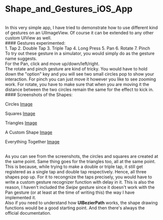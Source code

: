 # Shape_and_Gestures_iOS_App
<br>
In this very simple app, I have tried to demonstrate how to use different kind of gestures on an UIImageView.
Of course it can be extended to any other custom UIView as well.
<br>
#### Gestures experimented:
<br>
1. Tap
2. Double Tap
3. Triple Tap
4. Long Press
5. Pan
6. Rotate
7. Pinch
<br>
To try out these gesture in a simulator, you would simply do as the gesture name suggests.
<br>
For the Pan, click and move up/down/left/right.
<br>
The rotate and pinch gesture are kind of tricky. You would have to hold down the "option" key
and you will see two small circles pop to show your interaction. For pinch you can just move it
however you like to see zooming work. For rotate, you have to make sure that when you are moving
it the distance between the two circles remain the same for the effect to kick in.
<br>
#### Screenshots of the Shapes:
<br>

Circles
[Image][circles]

[circles]: https://github.com/moon05/Shape_and_Gestures_iOS_App/blob/master/screenshots/circles_oneTap.png

Squares
[Image][squares]

[squares]: https://github.com/moon05/Shape_and_Gestures_iOS_App/blob/master/screenshots/squares_doubleTap.png

Triangles
[Image][triangles]

[triangles]: https://github.com/moon05/Shape_and_Gestures_iOS_App/blob/master/screenshots/triangles_tripleTap.png

A Custom Shape
[Image][funkyShape]

[funkyShape]: https://github.com/moon05/Shape_and_Gestures_iOS_App/blob/master/screenshots/funkyShape_rotate.png
Everything Together
[Image][everything]

[everything]: https://github.com/moon05/Shape_and_Gestures_iOS_App/blob/master/screenshots/allGestures.png
<br>
As you can see from the screenshots, the circles and squares are created at the same point. Same thing
goes for the triangles too, all at the same point. This is because, while trying to make a double or
triple tap, it still get registered as a single tap and double tap respectively. Hence, all three shapes
pop up. For it to recongnize the taps precisely, you would have to write a custom gesture recognizer
function with delay in it. This is also the reason, I haven't included the _Swipe_ gesture since it doesn't
work with the Pan gesture (or at least at the time of writing this) the way I have implemented it.
<br>
Also if you need to understand how **UIBezierPath** works, the shape drawing functions would be a good starting
point. And then there's always the official documentation.
<br>
